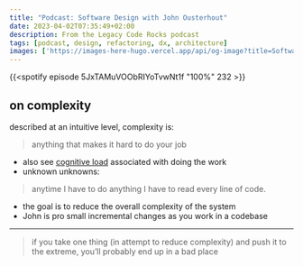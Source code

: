 ```yaml
---
title: "Podcast: Software Design with John Ousterhout"
date: 2023-04-02T07:35:49+02:00
description: From the Legacy Code Rocks podcast
tags: [podcast, design, refactoring, dx, architecture]
images: ['https://images-here-hugo.vercel.app/api/og-image?title=Software%20Design%20with%20John%20Ousterhout']
---
```


{{<spotify episode 5JxTAMuVOObRIYoTvwNt1f "100%" 232 >}}

## on complexity
described at an intuitive level, complexity is:
> anything that makes it hard to do your job 

- also see [cognitive load](cognitive-load-theory.md) associated with doing the work
- unknown unknowns:
> anytime I have to do anything I have to read every line of code. 
- the goal is to reduce the overall complexity of the system 
- John is pro small incremental changes as you work in a codebase 
---
> if you take one thing (in attempt to reduce complexity) and push it to the extreme, you’ll probably end up in a bad place